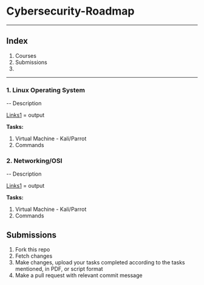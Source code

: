 # Cybersecurity-Roadmap

---
## Index
1. Courses
2. Submissions
3. 
---



### 1. Linux Operating System

-- Description

[Links1](google.com) = output

**Tasks:**
<ol>
  <li>Virtual Machine - Kali/Parrot</li>
  <li>Commands</li>
</ol>

### 2. Networking/OSI

-- Description

[Links1](google.com) = output

**Tasks:**
<ol>
  <li>Virtual Machine - Kali/Parrot</li>
  <li>Commands</li>
</ol>


## Submissions
1. Fork this repo
2. Fetch changes
3. Make changes, upload your tasks completed according to the tasks mentioned, in PDF, or script format
4. Make a pull request with relevant commit message


